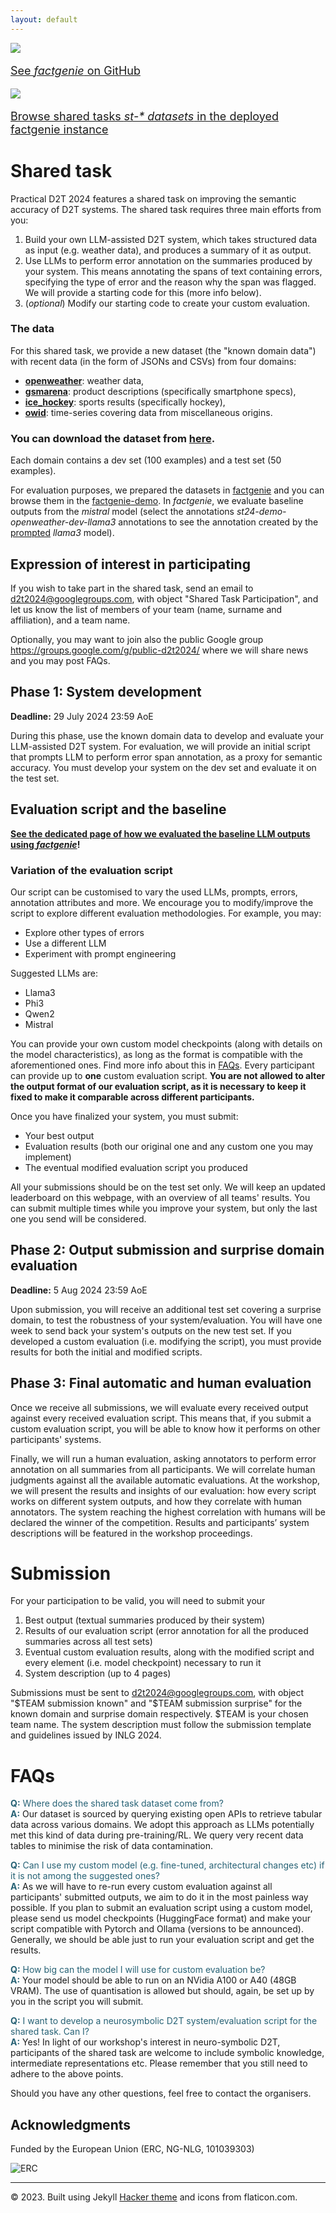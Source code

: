 ```yaml
---
layout: default
---
```

 <div class="forms-container">

 <div class="forms">
    <img src="../assets/images/github-logo.png">
    <a href="https://github.com/kasnerz/factgenie/">
    <p style="font-size: large">See <i>factgenie</i> on GitHub</p>
    </a>
</div>
 <div class="forms">
    <img src="../assets/images/factgenie-logo.png">
    <a href="https://quest.ms.mff.cuni.cz/namuddis/factgenie/browse?dataset=st24-openweather&split=dev&example_idx=0">
    <p style="font-size: large">Browse shared tasks <i>st-* datasets</i> in the deployed factgenie instance</p>
    </a>
</div>
</div>

# Shared task
Practical D2T 2024 features a shared task on improving the semantic accuracy of D2T systems. The shared task requires three main efforts from you:

1. Build your own LLM-assisted D2T system, which takes structured data as input (e.g. weather data), and produces a summary of it as output.
2. Use LLMs to perform error annotation on the summaries produced by your system. This means annotating the spans of text containing errors, specifying the type of error and the reason why the span was flagged. We will provide a starting code for this (more info below).
3. (*optional*) Modify our starting code to create your custom evaluation.

### The data
For this shared task, we provide a new dataset (the "known domain data") with recent data (in the form of JSONs and CSVs) from four domains:

- [**openweather**](https://quest.ms.mff.cuni.cz/namuddis/factgenie/browse?dataset=st24-openweather&split=dev&example_idx=0): weather data,
- [**gsmarena**](https://quest.ms.mff.cuni.cz/namuddis/factgenie/browse?dataset=st24-gsmarena&split=dev&example_idx=0): product descriptions (specifically smartphone specs),
- [**ice_hockey**](https://quest.ms.mff.cuni.cz/namuddis/factgenie/browse?dataset=st24-ice_hockey&split=dev&example_idx=0): sports results (specifically hockey),
- [**owid**](https://quest.ms.mff.cuni.cz/namuddis/factgenie/browse?dataset=st24-owid&split=dev&example_idx=0): time-series covering data from miscellaneous origins.

### You can download the dataset from [here](https://practicald2t.github.io/assets/shared_task_data/known_domains.zip). 
Each domain contains a dev set (100 examples) and a test set (50 examples).

For evaluation purposes, we prepared the datasets in [factgenie](https://github.com/kasnerz/factgenie/blob/c8fb56aa17482dd04c9341b3bb68a2f65a7fe355/factgenie/loaders/practicald2t_st24.py) and you can browse them in the [factgenie-demo](https://quest.ms.mff.cuni.cz/namuddis/factgenie/browse?dataset=st24-openweather&split=dev&example_idx=0).
In _factgenie_, we evaluate baseline outputs from the _mistral_ model (select the annotations _st24-demo-openweather-dev-llama3_ annotations to see the annotation created by the [prompted](https://github.com/kasnerz/factgenie/blob/c8fb56aa17482dd04c9341b3bb68a2f65a7fe355/factgenie/llm-eval/ollama-llama3.yaml#L23) _llama3_ model).

## Expression of interest in participating
If you wish to take part in the shared task, send an email to [d2t2024@googlegroups.com](mailto:d2t2024@googlegroups.com), with object "Shared Task Participation", and let us know the list of members of your team (name, surname and affiliation), and a team name.

Optionally, you may want to join also the public Google group https://groups.google.com/g/public-d2t2024/ where we will share news and you may post FAQs. 

## Phase 1: System development
**Deadline:** 29 July 2024 23:59 AoE

During this phase, use the known domain data to develop and evaluate your LLM-assisted D2T system. For evaluation, we will provide an initial script that prompts LLM to perform error span annotation, as a proxy for semantic accuracy. You must develop your system on the dev set and evaluate it on the test set.

## Evaluation script and the baseline

**[See the dedicated page of how we evaluated the baseline LLM outputs using _factgenie_](/pages/shared_task_evaluation_script)!**


### Variation of the evaluation script 
Our script can be customised to vary the used LLMs, prompts, errors, annotation attributes and more. We encourage you to modify/improve the script to explore different evaluation methodologies. For example, you may:
- Explore other types of errors
- Use a different LLM
- Experiment with prompt engineering 

Suggested LLMs are:
- Llama3
- Phi3
- Qwen2
- Mistral

You can provide your own custom model checkpoints (along with details on the model characteristics), as long as the format is compatible with the aforementioned ones. Find more info about this in [FAQs](#faq). Every participant can provide up to **one** custom evaluation script. **You are not allowed to alter the output format of our evaluation script, as it is necessary to keep it fixed to make it comparable across different participants.**

Once you have finalized your system, you must submit:
- Your best output
- Evaluation results (both our original one and any custom one you may implement)
- The eventual modified evaluation script you produced

All your submissions should be on the test set only. We will keep an updated leaderboard on this webpage, with an overview of all teams' results. You can submit multiple times while you improve your system, but only the last one you send will be considered.

## Phase 2: Output submission and surprise domain evaluation
**Deadline:** 5 Aug  2024 23:59 AoE

Upon submission, you will receive an additional test set covering a surprise domain, to test the robustness of your system/evaluation. You will have one week to send back your system's outputs on the new test set. If you developed a custom evaluation (i.e. modifying the script), you must provide results for both the initial and modified scripts.

## Phase 3: Final automatic and human evaluation
Once we receive all submissions, we will evaluate every received output against every received evaluation script. This means that, if you submit a custom evaluation script, you will be able to know how it performs on other participants' systems.

Finally, we will run a human evaluation, asking annotators to perform error annotation on all summaries from all participants. We will correlate human judgments against all the available automatic evaluations. At the workshop, we will present the results and insights of our evaluation: how every script works on different system outputs, and how they correlate with human annotators. The system reaching the highest correlation with humans will be declared the winner of the competition. Results and participants’ system descriptions will be featured in the workshop proceedings. 

# Submission
For your participation to be valid, you will need to submit your
  1. Best output (textual summaries produced by their system)
  2. Results of our evaluation script (error annotation for all the produced summaries across all test sets)
  3. Eventual custom evaluation results, along with the modified script and every element (i.e. model checkpoint) necessary to run it
  4. System description (up to 4 pages)

Submissions must be sent to [d2t2024@googlegroups.com](mailto:d2t2024@googlegroups.com), with object "$TEAM submission known" and "$TEAM submission surprise" for the known domain and surprise domain respectively. $TEAM is your chosen team name. The system description must follow the submission template and guidelines issued by INLG 2024.

# FAQs
<a name="faq"></a>
<span style="color: #276275;">**Q:** Where does the shared task dataset come from?</span>  
<span style="color: #276275;">**A:**</span> Our dataset is sourced by querying existing open APIs to retrieve tabular data across various domains. We adopt this approach as LLMs potentially met this kind of data during pre-training/RL. We query very recent data tables to minimise the risk of data contamination.

<span style="color: #276275;">**Q:** Can I use my custom model (e.g. fine-tuned, architectural changes etc) if it is not among the suggested ones?</span>  
<span style="color: #276275;">**A:**</span> As we will have to re-run every custom evaluation against all participants' submitted outputs, we aim to do it in the most painless way possible. If you plan to submit an evaluation script using a custom model, please send us model checkpoints (HuggingFace format) and make your script compatible with Pytorch and Ollama (versions to be announced). Generally, we should be able just to run your evaluation script and get the results. 

<span style="color: #276275;">**Q:** How big can the model I will use for custom evaluation be?</span>  
<span style="color: #276275;">**A:**</span> Your model should be able to run on an NVidia A100 or A40 (48GB VRAM). The use of quantisation is allowed but should, again, be set up by you in the script you will submit.

<span style="color: #276275;">**Q:** I want to develop a neurosymbolic D2T system/evaluation script for the shared task. Can I?</span>  
<span style="color: #276275;">**A:**</span> Yes! In light of our workshop's interest in neuro-symbolic D2T, participants of the shared task are welcome to include symbolic knowledge, intermediate representations etc. Please remember that you still need to adhere to the above points.

Should you have any other questions, feel free to contact the organisers.

## Acknowledgments
<p>Funded by the European Union (ERC, NG-NLG, 101039303)</p>
<img src="../assets/images/erc.png" style="max-width: 300px;" alt="ERC">

<hr>
<div class="footer">
    © 2023. Built using Jekyll <a href="https://github.com/pages-themes/hacker">Hacker theme</a> and icons from flaticon.com.
  </div>

